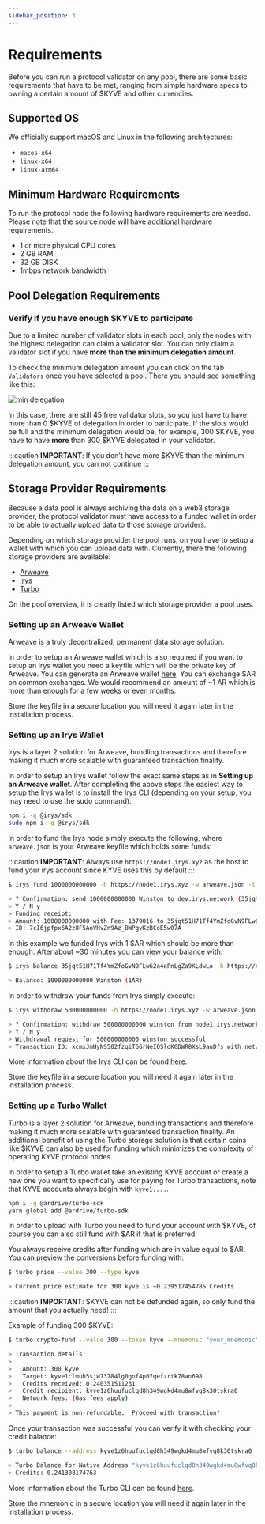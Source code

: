 ```yaml
---
sidebar_position: 3
---
```


# Requirements

Before you can run a protocol validator on any pool, there are some basic requirements that have to be met, ranging from simple hardware specs to owning a certain amount of \$KYVE and other currencies.

## Supported OS

We officially support macOS and Linux in the following architectures:

- `macos-x64`
- `linux-x64`
- `linux-arm64`

## Minimum Hardware Requirements

To run the protocol node the following hardware requirements are needed. Please note that the source node will have additional hardware requirements.

- 1 or more physical CPU cores
- 2 GB RAM
- 32 GB DISK
- 1mbps network bandwidth

## Pool Delegation Requirements

### Verify if you have enough \$KYVE to participate

Due to a limited number of validator slots in each pool, only the nodes with the highest delegation can claim
a validator slot. You can only claim a validator slot if you have **more than the minimum delegation amount**.

To check the minimum delegation amount you can click on the tab `Validators` once you have selected a pool. There you should see something like this:

![min delegation](/img/min_delegation.png)

In this case, there are still 45 free validator slots, so you just have to have more than 0 \$KYVE of delegation in order to participate. If the slots would be full and the minimum delegation would be, for example,
300 \$KYVE, you have to have **more** than 300 \$KYVE delegated in your validator.

:::caution
**IMPORTANT**: If you don't have more \$KYVE than the minimum delegation amount, you can not continue
:::

## Storage Provider Requirements

Because a data pool is always archiving the data on a web3 storage provider, the protocol validator
must have access to a funded wallet in order to be able to actually upload data to those storage providers.

Depending on which storage provider the pool runs, on you have to setup a wallet with which you can upload
data with. Currently, there the following storage providers are available:

- [Arweave](https://arweave.org)
- [Irys](https://irys.xyz)
- [Turbo](https://ardrive.io/turbo-bundler/)

On the pool overview, it is clearly listed which storage provider a pool uses.

### Setting up an Arweave Wallet

Arweave is a truly decentralized, permanent data storage solution.

In order to setup an Arweave wallet which is also required if you want to setup an Irys wallet you need a keyfile which will be the private key of Arweave.
You can generate an Arweave wallet [here](https://arweave.app/). You can exchange $AR on common exchanges. We would recommend an amount of ~1 AR which is more than enough for a few weeks or even months.

Store the keyfile in a secure location you will need it again later in the installation process.

### Setting up an Irys Wallet

Irys is a layer 2 solution for Arweave, bundling transactions and therefore making it much more scalable
with guaranteed transaction finality.

In order to setup an Irys wallet follow the exact same steps as in **Setting up an Arweave wallet**. After
completing the above steps the easiest way to setup the Irys wallet is to install the Irys CLI
(depending on your setup, you may need to use the sudo command).

```bash
npm i -g @irys/sdk
sudo npm i -g @irys/sdk
```

In order to fund the Irys node simply execute the following, where `arweave.json` is your Arweave keyfile
which holds some funds:

:::caution
**IMPORTANT**: Always use `https://node1.irys.xyz` as the host to fund your irys account since KYVE uses this by default
:::

```bash
$ irys fund 1000000000000 -h https://node1.irys.xyz -w arweave.json -t arweave

> ? Confirmation: send 1000000000000 Winston to dev.irys.network (35jqt51H71Tf4YmZfoGvN9FLw62a4aPnLgZa9KLdwLo)?
> Y / N y
> Funding receipt:
> Amount: 1000000000000 with Fee: 1379016 to 35jqt51H71Tf4YmZfoGvN9FLw62a4aPnLgZa9KLdwLo
> ID: 7cI6jpfpx6A2z8F5AoVHvZn9Az_BWPgvKzBCoE5w07A
```

In this example we funded Irys with 1 $AR which should be more than enough. After about ~30 minutes
you can view your balance with:

```bash
$ irys balance 35jqt51H71Tf4YmZfoGvN9FLw62a4aPnLgZa9KLdwLo -h https://node1.irys.xyz -t arweave

> Balance: 1000000000000 Winston (1AR)
```

In order to withdraw your funds from Irys simply execute:

```bash
$ irys withdraw 500000000000 -h https://node1.irys.xyz -w arweave.json -t arweave

> ? Confirmation: withdraw 500000000000 winston from node1.irys.network (35jqt51H71Tf4YmZfoGvN9FLw62a4aPnLgZa9KLdwLo)?
> Y / N y
> Withdrawal request for 500000000000 winston successful
> Transaction ID: xcmxJmHyNS502fzqiT66rNeIOSldKGDWR8XsL9auDfs with network fee 1379016 for a total cost of 2858032
```

More information about the Irys CLI can be found [here](https://docs.irys.xyz/developer-docs/cli).

Store the keyfile in a secure location you will need it again later in the installation process.

### Setting up a Turbo Wallet

Turbo is a layer 2 solution for Arweave, bundling transactions and therefore making it much more scalable
with guaranteed transaction finality. An additional benefit of using the Turbo storage solution is that
certain coins like \$KYVE can also be used for funding which minimizes the complexity of operating KYVE
protocol nodes.

In order to setup a Turbo wallet take an existing KYVE account or create a new one you want to specifically use
for paying for Turbo transactions, note that KYVE accounts always begin with `kyve1....`.

```bash
npm i -g @ardrive/turbo-sdk
yarn global add @ardrive/turbo-sdk
```

In order to upload with Turbo you need to fund your account with \$KYVE, of course you can also still
fund with \$AR if that is preferred.

You always receive credits after funding which are in value equal to $AR. You can preview the conversions
before funding with:

```bash
$ turbo price --value 300 --type kyve

> Current price estimate for 300 kyve is ~0.239517454785 Credits
```

:::caution
**IMPORTANT**: \$KYVE can not be defunded again, so only fund the amount that you actually need!
:::

Example of funding 300 \$KYVE:

```bash
$ turbo crypto-fund --value 300 --token kyve --mnemonic "your_mnemonic"

> Transaction details:
>
>   Amount: 300 kyve
>   Target: kyve1clmuh5sjw73784lg0gnf4p07qefzrtk78an698
>   Credits received: 0.240351511231
>   Credit recipient: kyve1z6huufuclqd8h349wgkd4mu8wfvq8k30tskra0
>   Network fees: (Gas fees apply)
>
> This payment is non-refundable.  Proceed with transaction?
```

Once your transaction was successful you can verify it with checking your credit balance:

```bash
$ turbo balance --address kyve1z6huufuclqd8h349wgkd4mu8wfvq8k30tskra0

> Turbo Balance for Native Address "kyve1z6huufuclqd8h349wgkd4mu8wfvq8k30tskra0"
> Credits: 0.241308174763
```

More information about the Turbo CLI can be found [here](https://github.com/ardriveapp/turbo-sdk?tab=readme-ov-file).

Store the mnemonic in a secure location you will need it again later in the installation process.
